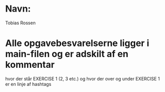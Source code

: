 # Navn: 
Tobias Rossen


# Alle opgavebesvarelserne ligger i main-filen og er adskilt af en kommentar 
hvor der står EXERCISE 1 (2, 3 etc.) og hvor der over og under EXERCISE 1 
er en linje af hashtags 



